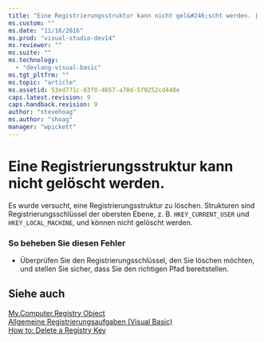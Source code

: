 ```yaml
---
title: "Eine Registrierungsstruktur kann nicht gel&#246;scht werden. | Microsoft Docs"
ms.custom: ""
ms.date: "11/16/2016"
ms.prod: "visual-studio-dev14"
ms.reviewer: ""
ms.suite: ""
ms.technology: 
  - "devlang-visual-basic"
ms.tgt_pltfrm: ""
ms.topic: "article"
ms.assetid: 53ed771c-83f8-4657-a70d-5f9252cd448e
caps.latest.revision: 9
caps.handback.revision: 9
author: "stevehoag"
ms.author: "shoag"
manager: "wpickett"
---
```

# Eine Registrierungsstruktur kann nicht gel&#246;scht werden.
Es wurde versucht, eine Registrierungsstruktur zu löschen. Strukturen sind Registrierungsschlüssel der obersten Ebene, z. B. `HKEY_CURRENT_USER` und `HKEY_LOCAL_MACHINE`, und können nicht gelöscht werden.  
  
### So beheben Sie diesen Fehler  
  
-   Überprüfen Sie den Registrierungsschlüssel, den Sie löschen möchten, und stellen Sie sicher, dass Sie den richtigen Pfad bereitstellen.  
  
## Siehe auch  
 [My.Computer.Registry Object](../../visual-basic/language-reference/objects/my-computer-registry-object.md)   
 [Allgemeine Registrierungsaufgaben \(Visual Basic\)](http://msdn.microsoft.com/de-de/0bde9f77-b38b-4c76-bac2-ff6cda3087c4)   
 [How to: Delete a Registry Key](../../visual-basic/developing-apps/programming/computer-resources/how-to-delete-a-registry-key.md)